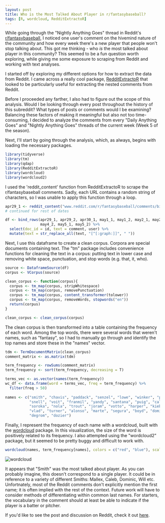 ```yaml
---
layout: post
title: Who is the Most Talked About Player in r/fantasybaseball?
tags: [R, wordcloud, RedditExtractoR]
---
```


While going through the "Nightly Anything Goes" thread in Reddit's [r/fantasybaseball](https://www.reddit.com/r/fantasybaseball/), I noticed one user's comment on the hivemind nature of the community and how every week there's a new player that people won't stop talking about. This got me thinking - who *is* the most talked about player in this community? This seemed to be a fun question worth exploring, while giving me some exposure to scraping from Reddit and working with text analyses.

I started off by exploring my different options for how to extract the data from Reddit. I came across a really cool package, [RedditExtractoR](https://cran.r-project.org/web/packages/RedditExtractoR/RedditExtractoR.pdf) that looked to be particularly useful for extracting the nested comments from Reddit.

Before I proceeded any farther, I also had to figure out the scope of this analysis. Would I be looking through every post throughout the history of this subreddit? What types of posts or comments would I be examining? Balancing these factors of making it meaningful but also not too time-consuming, I decided to analyze the comments from every "Daily Anything Goes" and "Nightly Anything Goes" threads of the current week (Week 5 of the season).  

Next, I'll start by going through the analysis, which, as always, begins with loading the necessary packages.

```r
library(tidyverse)
library(tm)
library(qdap)
library(RedditExtractoR)
library(wordcloud)
library(wordcloud2)
```

I used the 'reddit_content' function from RedditExtractoR to scrape the r/fantasybaseball comments. Sadly, each URL contains a random string of characters, so I was unable to apply this function through a loop.

```r
apr29_1 <- reddit_content("www.reddit.com/r/fantasybaseball/comments/bipdua/daily_anything_goes_april_29_2019")
# continued for rest of dates

df <- bind_rows(apr29_1, apr29_2, apr30_1, may1_1, may1_2, may2_1, may2_1, may2_2, may3_1, may3_2, may4_1, 
                may4_2, may5_1, may5_2) %>% 
  select(doc_id = id, text = comment, user) %>% 
  mutate(text = str_replace_all(text, "[^[:graph:]]", " "))
```
Next, I use this dataframe to create a clean corpus. Corpora are special documents containing text. The "tm" package includes convenience functions for cleaning the text in a corpus: putting text in lower case and removing white space, punctuation, and stop words (e.g. that, it, who).  

```r
source <- DataframeSource(df)
corpus <- VCorpus(source)

clean_corpus <- function(corpus){
  corpus <- tm_map(corpus, stripWhitespace)
  corpus <- tm_map(corpus, removePunctuation)
  corpus <- tm_map(corpus, content_transformer(tolower))
  corpus <- tm_map(corpus, removeWords, stopwords("en"))
  return(corpus)
}

clean_corpus <- clean_corpus(corpus)
```

The clean corpus is then transformed into a table containing the frequency of each word. Among the top words, there were several words that weren't names, such as "fantasy", so I had to manually go through and identify the top names and store these in the "names" vector.

```r
tdm <- TermDocumentMatrix(clean_corpus)
comment_matrix <- as.matrix(tdm)

term_frequency <- rowSums(comment_matrix)
term_frequency <- sort(term_frequency, decreasing = T)

terms_vec <- as.vector(names(term_frequency))
wc_df <- data.frame(word = terms_vec, freq = term_frequency) %>%
  filter(freq > 50)
  
names <- c("smith", "chavis", "paddack", "senzel", "lowe", "winker", "polanco", "robles",
           "snell", "voit", "franmil", "yandy", "santana", "puig", "caleb", "glasnow",
           "soroka", "nola", "trout", "joram", "votto", "harper", "kieboom", "shaw",
           "vlad", "turner", "alonso", "marte", "segura", "boyd", "domingo", "weaver",
           "degrom", "dozier")
```
Finally, I represent the frequency of each name with a wordcloud, built with the [wordcloud](https://cran.r-project.org/web/packages/wordcloud/wordcloud.pdf) package. In this visualization, the size of the word is positively related to its frequency. I also attempted using the "wordcloud2" package, but it seemed to be pretty buggy and difficult to work with.

```r
wordcloud(names, term_frequency[names], colors = c("red", "blue"), scale = c(2, .25))
``` 

![wordcloud](https://github.com/pcbrendel/pcbrendel.github.io/blob/master/_posts/wordcloud.png?raw=true "wordcloud")

It appears that "Smith" was the most talked about player. As you can probably imagine, this doesn't correspond to a single player. It could be in reference to a variety of different Smiths: Mallex, Caleb, Dominic, Will etc. Unfortnately, most of the Reddit comments don't explicitly mention the first name; it is often implied with the rest of the context. Future work will have to consider methods of differentiating within common last names. For starters, the vocabulary in the comment should at least be able to indicate if the player is a batter or pitcher. 

If you'd like to see the post and discussion on Reddit, check it out [here](https://www.reddit.com/r/fantasybaseball/comments/bld8l2/the_most_discussed_players_in_rfantasybaseball/).
